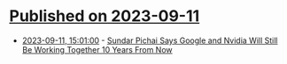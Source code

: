 # [Published on 2023-09-11](index.md)

* [2023-09-11, 15:01:00](https://tech.slashdot.org/story/23/09/11/151241/sundar-pichai-says-google-and-nvidia-will-still-be-working-together-10-years-from-now?utm_source=rss1.0mainlinkanon&utm_medium=feed) - [Sundar Pichai Says Google and Nvidia Will Still Be Working Together 10 Years From Now](https://tech.slashdot.org/story/23/09/11/151241/sundar-pichai-says-google-and-nvidia-will-still-be-working-together-10-years-from-now?utm_source=rss1.0mainlinkanon&utm_medium=feed)
